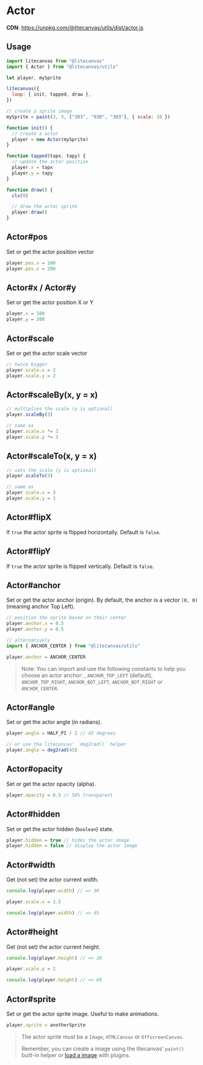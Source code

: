 # Actor

**CDN**: https://unpkg.com/@litecanvas/utils/dist/actor.js

## Usage

```js
import litecanvas from "@litecanvas"
import { Actor } from "@litecanvas/utils"

let player, mySprite

litecanvas({
  loop: { init, tapped, draw },
})

// create a sprite image
mySprite = paint(3, 3, ["303", "030", "303"], { scale: 10 })

function init() {
  // create a actor
  player = new Actor(mySprite)
}

function tapped(tapx, tapy) {
  // update the actor position
  player.x = tapx
  player.y = tapy
}

function draw() {
  cls(0)

  // draw the actor sprite
  player.draw()
}
```

## Actor#pos

Set or get the actor position vector

```js
player.pos.x = 100
player.pos.x = 200
```

## Actor#x / Actor#y

Set or get the actor position X or Y

```js
player.x = 100
player.y = 200
```

## Actor#scale

Set or get the actor scale vector

```js
// twice bigger
player.scale.x = 2
player.scale.y = 2
```

## Actor#scaleBy(x, y = x)

```js
// multiplies the scale (y is optional)
player.scaleBy(3)

// same as
player.scale.x *= 3
player.scale.y *= 3
```

## Actor#scaleTo(x, y = x)

```js
// sets the scale (y is optional)
player.scaleTo(3)

// same as
player.scale.x = 3
player.scale.y = 3
```

## Actor#flipX

If `true` the actor sprite is flipped horizontally. Default is `false`.

## Actor#flipY

If `true` the actor sprite is flipped vertically. Default is `false`.

## Actor#anchor

Set or get the actor anchor (origin). By default, the anchor is a vector `(0, 0)` (meaning anchor Top Left).

```js
// position the sprite based on their center
player.anchor.x = 0.5
player.anchor.y = 0.5
```

```js
// alternatively
import { ANCHOR_CENTER } from "@litecanvas/utils"

player.anchor = ANCHOR_CENTER
```

> Note:
> You can import and use the following constants to help you choose an actor anchor: , `ANCHOR_TOP_LEFT` (default), `ANCHOR_TOP_RIGHT`, `ANCHOR_BOT_LEFT`, `ANCHOR_BOT_RIGHT` or `ANCHOR_CENTER`.

## Actor#angle

Set or get the actor angle (in radians).

```js
player.angle = HALF_PI / 2 // 45 degrees

// or use the litecanvas' `deg2rad()` helper
player.angle = deg2rad(45)
```

## Actor#opacity

Set or get the actor opacity (alpha).

```js
player.opacity = 0.5 // 50% transparent
```

## Actor#hidden

Set or get the actor hidden (`boolean`) state.

```js
player.hidden = true // hides the actor image
player.hidden = false // display the actor image
```

## Actor#width

Get (not set) the actor current width.

```js
console.log(player.width) // => 30

player.scale.x = 1.5

console.log(player.width) // => 45
```

## Actor#height

Get (not set) the actor current height.

```js
console.log(player.height) // => 30

player.scale.y = 2

console.log(player.height) // => 60
```

## Actor#sprite

Set or get the actor sprite image. Useful to make animations.

```js
player.sprite = anotherSprite
```

> The actor sprite must be a `Image`, `HTMLCanvas` or `OffscreenCanvas`.
>
> Remember, you can create a image using the litecanvas' `paint()` built-in helper or [load a image](https://github.com/litecanvas/plugin-asset-loader?tab=readme-ov-file#loading-images) with plugins.
